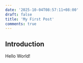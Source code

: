 ```yaml
---
date: '2025-10-04T08:57:11+08:00'
draft: false
title: 'My First Post'
comments: true
---
```

## Introduction

Hello World!